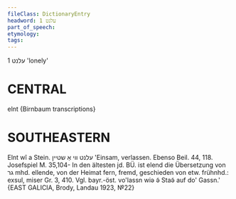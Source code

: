 ```yaml
---
fileClass: DictionaryEntry
headword: עלנט 1
part_of_speech: 
etymology: 
tags: 
---
```

עלנט 1
'lonely'

CENTRAL
========

elnt {Birnbaum transcriptions}

SOUTHEASTERN
==============

Elnt wî a Stein. עלנט ווי אַ שטיין 'Einsam, verlassen. Ebenso Beil. 44, 118. Josefspiel M. 35,104- In den ältesten jd. BÜ. ist elend die Übersetzung von גר mhd. ellende, von der Heimat fern, fremd, geschieden von etw. frühnhd.: exsul, miser Gr. 3, 410. Vgl. bayr.-öst. vo'lassn wiə ə̃ Staə̃ auf do' Gassn.' {EAST GALICIA, Brody, Landau 1923, №22}